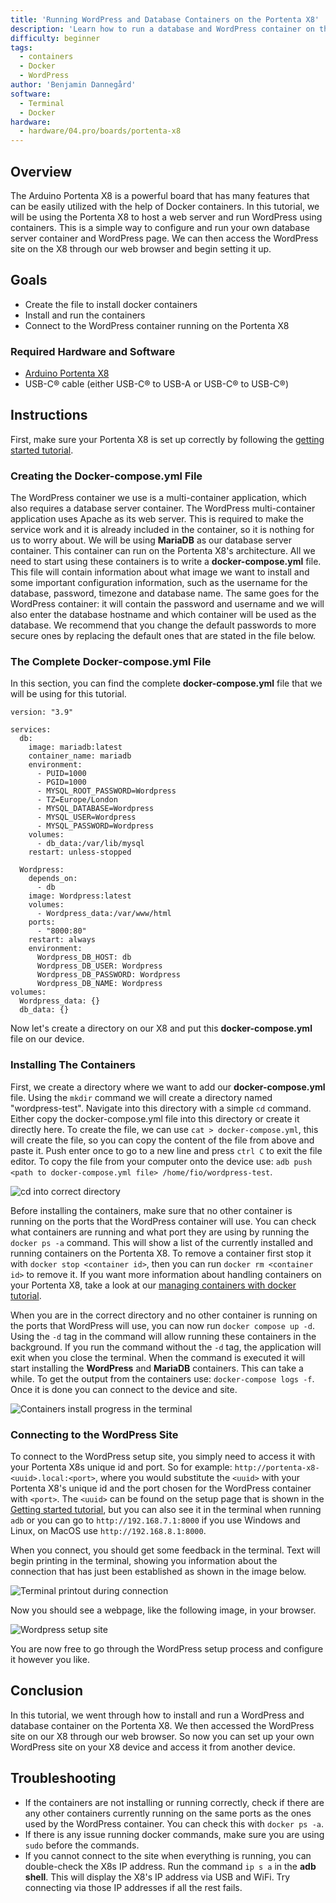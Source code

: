 ```yaml
---
title: 'Running WordPress and Database Containers on the Portenta X8'
description: 'Learn how to run a database and WordPress container on the Portenta X8'
difficulty: beginner
tags:
  - containers
  - Docker
  - WordPress
author: 'Benjamin Dannegård'
software:
  - Terminal
  - Docker
hardware:
  - hardware/04.pro/boards/portenta-x8
---
```


## Overview

The Arduino Portenta X8 is a powerful board that has many features that can be easily utilized with the help of Docker containers. In this tutorial, we will be using the Portenta X8 to host a web server and run WordPress using containers. This is a simple way to configure and run your own database server container and WordPress page. We can then access the WordPress site on the X8 through our web browser and begin setting it up.

## Goals

- Create the file to install docker containers
- Install and run the containers
- Connect to the WordPress container running on the Portenta X8

### Required Hardware and Software

- [Arduino Portenta X8](https://store.arduino.cc/products/portenta-x8)
- USB-C® cable (either USB-C® to USB-A or USB-C® to USB-C®)

## Instructions

First, make sure your Portenta X8 is set up correctly by following the [getting started tutorial](https://docs.arduino.cc/tutorials/portenta-x8/out-of-the-box).

### Creating the Docker-compose.yml File

The WordPress container we use is a multi-container application, which also requires a database server container. The WordPress multi-container application uses Apache as its web server. This is required to make the service work and it is already included in the container, so it is nothing for us to worry about. We will be using **MariaDB** as our database server container. This container can run on the Portenta X8's architecture. All we need to start using these containers is to write a **docker-compose.yml** file. This file will contain information about what image we want to install and some important configuration information, such as the username for the database, password, timezone and database name. The same goes for the WordPress container: it will contain the password and username and we will also enter the database hostname and which container will be used as the database. We recommend that you change the default passwords to more secure ones by replacing the default ones that are stated in the file below.


### The Complete Docker-compose.yml File

In this section, you can find the complete **docker-compose.yml** file that we will be using for this tutorial.

```
version: "3.9"
    
services:
  db:
    image: mariadb:latest
    container_name: mariadb
    environment:
      - PUID=1000
      - PGID=1000
      - MYSQL_ROOT_PASSWORD=Wordpress
      - TZ=Europe/London
      - MYSQL_DATABASE=Wordpress
      - MYSQL_USER=Wordpress
      - MYSQL_PASSWORD=Wordpress
    volumes:
      - db_data:/var/lib/mysql
    restart: unless-stopped
    
  Wordpress:
    depends_on:
      - db
    image: Wordpress:latest
    volumes:
      - Wordpress_data:/var/www/html
    ports:
      - "8000:80"
    restart: always
    environment:
      Wordpress_DB_HOST: db
      Wordpress_DB_USER: Wordpress
      Wordpress_DB_PASSWORD: Wordpress
      Wordpress_DB_NAME: Wordpress
volumes:
  Wordpress_data: {}
  db_data: {}
```

Now let's create a directory on our X8 and put this **docker-compose.yml** file on our device.

### Installing The Containers

First, we create a directory where we want to add our **docker-compose.yml** file. Using the `mkdir` command we will create a directory named "wordpress-test". Navigate into this directory with a simple `cd` command. Either copy the docker-compose.yml file into this directory or create it directly here. To create the file, we can use `cat > docker-compose.yml`, this will create the file, so you can copy the content of the file from above and paste it. Push enter once to go to a new line and press `ctrl C` to exit the file editor. To copy the file from your computer onto the device use: `adb push <path to docker-compose.yml file> /home/fio/wordpress-test`.

![cd into correct directory](assets/webserver-mkdir.png)

Before installing the containers, make sure that no other container is running on the ports that the WordPress container will use. You can check what containers are running and what port they are using by running the `docker ps -a` command. This will show a list of the currently installed and running containers on the Portenta X8. To remove a container first stop it with `docker stop <container id>`, then you can run `docker rm <container id>` to remove it. If you want more information about handling containers on your Portenta X8, take a look at our [managing containers with docker tutorial](https://docs.arduino.cc/tutorials/portenta-x8/docker-container).

When you are in the correct directory and no other container is running on the ports that WordPress will use, you can now run `docker compose up -d`. Using the `-d` tag in the command will allow running these containers in the background. If you run the command without the `-d` tag, the application will exit when you close the terminal. When the command is executed it will start installing the **WordPress** and **MariaDB** containers. This can take a while. To get the output from the containers use: `docker-compose logs -f`. Once it is done you can connect to the device and site.

![Containers install progress in the terminal](assets/webserver-container-install.png)

### Connecting to the WordPress Site

To connect to the WordPress setup site, you simply need to access it with your Portenta X8s unique id and port. So for example: `http://portenta-x8-<uuid>.local:<port>`, where you would substitute the `<uuid>` with your Portenta X8's unique id and the port chosen for the WordPress container with `<port>`. The `<uuid>` can be found on the setup page that is shown in the [Getting started tutorial](https://docs.arduino.cc/tutorials/portenta-x8/out-of-the-box), but you can also see it in the terminal when running `adb` or you can go to `http://192.168.7.1:8000` if you use Windows and Linux, on MacOS use `http://192.168.8.1:8000`.

When you connect, you should get some feedback in the terminal. Text will begin printing in the terminal, showing you information about the connection that has just been established as shown in the image below.

![Terminal printout during connection](assets/webserver-connect-terminal.png)

Now you should see a webpage, like the following image, in your browser.

![Wordpress setup site](assets/webserver-wordpress-site.png)

You are now free to go through the WordPress setup process and configure it however you like.

## Conclusion

In this tutorial, we went through how to install and run a WordPress and database container on the Portenta X8. We then accessed the WordPress site on our X8 through our web browser. So now you can set up your own WordPress site on your X8 device and access it from another device.


## Troubleshooting

- If the containers are not installing or running correctly, check if there are any other containers currently running on the same ports as the ones used by the WordPress container. You can check this with ``docker ps -a``.
- If there is any issue running docker commands, make sure you are using ``sudo`` before the commands.
- If you cannot connect to the site when everything is running, you can double-check the X8s IP address. Run the command `ip s a` in the **adb shell**. This will display the X8's IP address via USB and WiFi. Try connecting via those IP addresses if all the rest fails.
